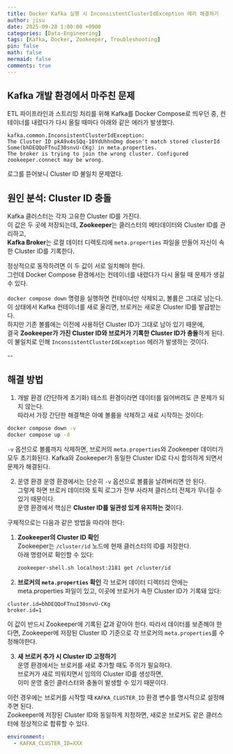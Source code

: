 ```yaml
---
title: Docker Kafka 실행 시 InconsistentClusterIdException 에러 해결하기
author: jisu
date: 2025-09-28 1:00:00 +0900
categories: [Data-Engineering]
tags: [Kafka, Docker, Zookeeper, Troubleshooting]
pin: false
math: false
mermaid: false
comments: true
---
```


## Kafka 개발 환경에서 마주친 문제

ETL 파이프라인과 스트리밍 처리를 위해 Kafka를 Docker Compose로 띄우던 중,
컨테이너를 내렸다가 다시 올릴 때마다 아래와 같은 에러가 발생했다.

```text
kafka.common.InconsistentClusterIdException: 
The Cluster ID pkA9x4sSQq-10YdUhhnDmg doesn't match stored clusterId Some(bhDEQQoFTnuI30snvU-CKg) in meta.properties. 
The broker is trying to join the wrong cluster. Configured zookeeper.connect may be wrong.
```

로그를 뜯어보니 Cluster ID 불일치 문제였다.

## 원인 분석: Cluster ID 충돌

Kafka 클러스터는 각자 고유한 Cluster ID를 가진다.  
이 값은 두 곳에 저장되는데, **Zookeeper**는 클러스터의 메타데이터와 Cluster ID를 관리하고,  
**Kafka Broker**는 로컬 데이터 디렉토리에 `meta.properties` 파일을 만들어 자신이 속한 Cluster ID를 기록한다. 

정상적으로 동작하려면 이 두 값이 서로 일치해야 한다.  
그런데 Docker Compose 환경에서는 컨테이너를 내렸다가 다시 올릴 때 문제가 생길 수 있다.  

`docker compose down` 명령을 실행하면 컨테이너만 삭제되고, 볼륨은 그대로 남는다.  
이 상태에서 Kafka 컨테이너를 새로 올리면, 브로커는 새로운 Cluster ID를 발급받는다.  
하지만 기존 볼륨에는 이전에 사용하던 Cluster ID가 그대로 남아 있기 때문에,  
결국 **Zookeeper가 가진 Cluster ID와 브로커가 기록한 Cluster ID가 충돌**하게 된다.  
이 불일치로 인해 `InconsistentClusterIdException` 에러가 발생하는 것이다.

--

## 해결 방법
1. 개발 환경 (간단하게 초기화)
테스트 환경이라면 데이터를 잃어버려도 큰 문제가 되지 않는다.  
따라서 가장 간단한 해결책은 아예 볼륨을 삭제하고 새로 시작하는 것이다:

```bash
docker compose down -v
docker compose up -d
```

`-v` 옵션으로 볼륨까지 삭제하면, 브로커의 `meta.properties`와 Zookeeper 데이터가 모두 초기화된다.
Kafka와 Zookeeper가 동일한 Cluster ID로 다시 합의하게 되면서 문제가 해결된다.

2. 운영 환경
운영 환경에서는 단순히 `-v` 옵션으로 볼륨을 날려버리면 안 된다.  
그렇게 하면 브로커 데이터와 토픽 로그가 전부 사라져 클러스터 전체가 무너질 수 있기 때문이다.  
운영 환경에서 핵심은 **Cluster ID를 일관성 있게 유지하는 것**이다.

구체적으로는 다음과 같은 방법을 따라야 한다:

1. **Zookeeper의 Cluster ID 확인**  
   Zookeeper는 `/cluster/id` 노드에 현재 클러스터의 ID를 저장한다.  
   아래 명령어로 확인할 수 있다:
   
   ```bash
   zookeeper-shell.sh localhost:2181 get /cluster/id
   ```

2. **브로커의 `meta.properties` 확인**
각 브로커 데이터 디렉터리 안에는 meta.properties 파일이 있고, 이곳에 브로커가 속한 Cluster ID가 기록돼 있다:

```
cluster.id=bhDEQQoFTnuI30snvU-CKg
broker.id=1
```

이 값이 반드시 Zookeeper에 기록된 값과 같아야 한다.
따라서 데이터를 보존해야 한다면, Zookeeper에 저장된 Cluster ID 기준으로 각 브로커의 `meta.properties`를 수정해야한다.

3. **새 브로커 추가 시 Cluster ID 고정하기**  
운영 환경에서는 브로커를 새로 추가할 때도 주의가 필요하다.  
브로커가 새로 띄워지면서 임의의 Cluster ID를 생성하면,  
이미 운영 중인 클러스터와 충돌이 발생할 수 있기 때문이다.  

이런 경우에는 브로커를 시작할 때 `KAFKA_CLUSTER_ID` 환경 변수를 명시적으로 설정해주면 된다.  
Zookeeper에 저장된 Cluster ID와 동일하게 지정하면, 새로운 브로커도 같은 클러스터에 정상적으로 합류할 수 있다.

```yaml
environment:
  - KAFKA_CLUSTER_ID=XXX
```





   

